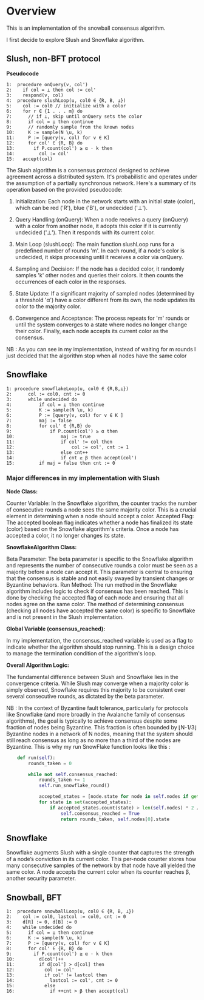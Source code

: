 # Overview

This is an implementation of the snowball consensus algorithm.

I first decide to explore Slush and Snowflake algorithm.


## Slush, non-BFT protocol 

**Pseudocode**
```
1:  procedure onQuery(v, col')
2:    if col = ⊥ then col := col'
3:    respond(v, col)
4:  procedure slushLoop(u, col0 ∈ {R, B, ⊥})
5:    col := col0 // initialize with a color
6:    for r ∈ {1 . . . m} do
7:      // if ⊥, skip until onQuery sets the color
8:      if col = ⊥ then continue
9:      // randomly sample from the known nodes
10:     K := sample(N \u, k)
11:     P := [query(v, col) for v ∈ K]
12:     for col' ∈ {R, B} do
13:       if P.count(col') ≥ α · k then
14:         col := col'
15:   accept(col)
```

The Slush algorithm is a consensus protocol designed to achieve agreement across a distributed system. It's probabilistic and operates under the assumption of a partially synchronous network. Here's a summary of its operation based on the provided pseudocode:

1. Initialization: Each node in the network starts with an initial state (color), which can be red ('R'), blue ('B'), or undecided ('⊥').

2. Query Handling (onQuery): When a node receives a query (onQuery) with a color from another node, it adopts this color if it is currently undecided ('⊥'). Then it responds with its current color.

3. Main Loop (slushLoop): The main function slushLoop runs for a predefined number of rounds 'm'. In each round, if a node's color is undecided, it skips processing until it receives a color via onQuery.

4. Sampling and Decision: If the node has a decided color, it randomly samples 'k' other nodes and queries their colors. It then counts the occurrences of each color in the responses.

5. State Update: If a significant majority of sampled nodes (determined by a threshold 'α') have a color different from its own, the node updates its color to the majority color.

6. Convergence and Acceptance: The process repeats for 'm' rounds or until the system converges to a state where nodes no longer change their color. Finally, each node accepts its current color as the consensus.

NB : As you can see in my implementation, instead of waiting for m rounds I just decided that the algorithm stop when all nodes have the same color

## Snowflake


```
1: procedure snowflakeLoop(u, col0 ∈ {R,B,⊥})
2:      col := col0, cnt := 0
3:      while undecided do
4:          if col = ⊥ then continue
5:          K := sample(N \u, k)
6:          P := [query(v, col) for v ∈ K ]
7:          maj := false
8:          for col' ∈ {R,B} do
9:              if P.count(col') ≥ α then
10:                 maj := true
11:                 if col' != col then
12:                     col := col', cnt := 1
13:                 else cnt++
14:                 if cnt ≥ β then accept(col')
15:         if maj = false then cnt := 0
```


### __Major differences in my implementation with Slush__


**Node Class:**

Counter Variable: In the Snowflake algorithm, the counter tracks the number of consecutive rounds a node sees the same majority color. This is a crucial element in determining when a node should accept a color.
Accepted Flag: The accepted boolean flag indicates whether a node has finalized its state (color) based on the Snowflake algorithm's criteria. Once a node has accepted a color, it no longer changes its state.


**SnowflakeAlgorithm Class:**

Beta Parameter: The beta parameter is specific to the Snowflake algorithm and represents the number of consecutive rounds a color must be seen as a majority before a node can accept it. This parameter is central to ensuring that the consensus is stable and not easily swayed by transient changes or Byzantine behaviors.
Run Method:
The run method in the Snowflake algorithm includes logic to check if consensus has been reached. This is done by checking the accepted flag of each node and ensuring that all nodes agree on the same color.
The method of determining consensus (checking all nodes have accepted the same color) is specific to Snowflake and is not present in the Slush implementation.

**Global Variable (consensus_reached):**

In my implementation, the consensus_reached variable is used as a flag to indicate whether the algorithm should stop running. This is a design choice to manage the termination condition of the algorithm's loop.

**Overall Algorithm Logic:**

The fundamental difference between Slush and Snowflake lies in the convergence criteria. While Slush may converge when a majority color is simply observed, Snowflake requires this majority to be consistent over several consecutive rounds, as dictated by the beta parameter.

NB : In the context of Byzantine fault tolerance, particularly for protocols like Snowflake (and more broadly in the Avalanche family of consensus algorithms), the goal is typically to achieve consensus despite some fraction of nodes being Byzantine. This fraction is often bounded by ⌊N-1/3⌋Byzantine nodes in a network of N nodes, meaning that the system should still reach consensus as long as no more than a third of the nodes are Byzantine. This is why my run SnowFlake function looks like this :

```py
    def run(self):
        rounds_taken = 0

        while not self.consensus_reached:
            rounds_taken += 1
            self.run_snowflake_round()

            accepted_states = [node.state for node in self.nodes if getattr(node, 'accepted', False)]
            for state in set(accepted_states):
                if accepted_states.count(state) > len(self.nodes) * 2 / 3:
                    self.consensus_reached = True
                    return rounds_taken, self.nodes[0].state
```

## Snowflake

Snowflake augments Slush with a single counter that captures
the strength of a node’s conviction in its current color. This
per-node counter stores how many consecutive samples of the
network by that node have all yielded the same color. A node
accepts the current color when its counter reaches β, another
security parameter.




## Snowball, BFT


```
1:  procedure snowballLoop(u, col0 ∈ {R, B, ⊥})
2:    col := col0, lastcol := col0, cnt := 0
3:    d[R] := 0, d[B] := 0
4:    while undecided do
5:      if col = ⊥ then continue
6:      K := sample(N \u, k)
7:      P := [query(v, col) for v ∈ K]
8:      for col' ∈ {R, B} do
9:        if P.count(col') ≥ α · k then
10:         d[col']++
11:         if d[col'] > d[col] then
12:           col := col'
13:           if col' != lastcol then
14:             lastcol := col', cnt := 0
15:           else
16:             if ++cnt > β then accept(col)
```